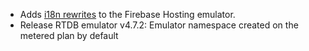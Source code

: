 - Adds [i18n rewrites](https://firebase.google.com/docs/hosting/i18n-rewrites) to the Firebase Hosting emulator.
- Release RTDB emulator v4.7.2: Emulator namespace created on the metered plan by default
